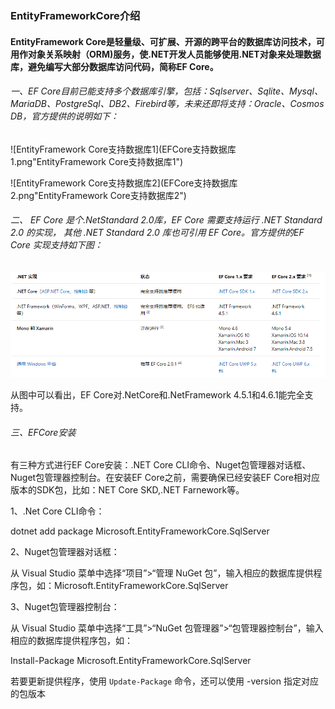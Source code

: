 ###		EntityFrameworkCore介绍

####		EntityFramework Core是轻量级、可扩展、开源的跨平台的数据库访问技术，可用作对象关系映射（ORM)服务，使.NET开发人员能够使用.NET对象来处理数据库，避免编写大部分数据库访问代码，简称EF Core。

######		一、EF Core目前已能支持多个数据库引擎，包括：Sqlserver、Sqlite、Mysql、MariaDB、PostgreSql、DB2、Firebird等，未来还即将支持：Oracle、Cosmos DB，官方提供的说明如下：

![EntityFramework Core支持数据库1](EFCore支持数据库1.png"EntityFramework Core支持数据库1")

![EntityFramework Core支持数据库2](EFCore支持数据库2.png"EntityFramework Core支持数据库2")

######	二、 EF Core  是个.NetStandard 2.0库，EF Core 需要支持运行 .NET Standard 2.0 的实现， 其他 .NET Standard 2.0 库也可引用 EF Core。官方提供的EF Core 实现支持如下图：

![EF Core实现支持](EFCore实现.png)

从图中可以看出，EF Core对.NetCore和.NetFramework 4.5.1和4.6.1能完全支持。

######		三、EFCore安装

有三种方式进行EF Core安装：.NET Core CLI命令、Nuget包管理器对话框、Nuget包管理器控制台。在安装EF Core之前，需要确保已经安装EF Core相对应版本的SDK包，比如：NET Core SKD,.NET Farnework等。

1、.Net Core CLI命令：

 dotnet add package Microsoft.EntityFrameworkCore.SqlServer

2、Nuget包管理器对话框：

从 Visual Studio 菜单中选择“项目”>“管理 NuGet 包”，输入相应的数据库提供程序包，如：Microsoft.EntityFrameworkCore.SqlServer

3、Nuget包管理器控制台：

从 Visual Studio 菜单中选择“工具”>“NuGet 包管理器”>“包管理器控制台”，输入相应的数据库提供程序包，如：

Install-Package Microsoft.EntityFrameworkCore.SqlServer

若要更新提供程序，使用 `Update-Package` 命令，还可以使用 -version  指定对应的包版本